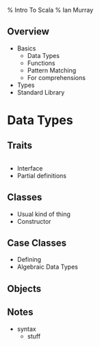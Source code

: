 % Intro To Scala
% Ian Murray

## Overview

- Basics
    - Data Types
    - Functions
    - Pattern Matching
    - For comprehensions
- Types
- Standard Library

# Data Types

## Traits

~~~~ {include-scala=Trait.scala}
~~~~

- Interface
- Partial definitions

## Classes

- Usual kind of thing
- Constructor

## Case Classes

- Defining
- Algebraic Data Types

## Objects

## Notes

- syntax
    - stuff
